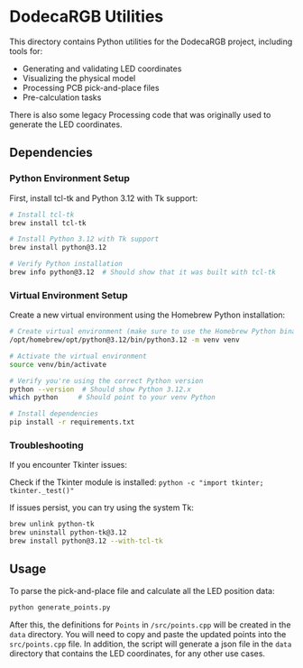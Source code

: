 # DodecaRGB Utilities

This directory contains Python utilities for the DodecaRGB project, including tools for:

- Generating and validating LED coordinates
- Visualizing the physical model
- Processing PCB pick-and-place files
- Pre-calculation tasks

There is also some legacy Processing code that was originally used to generate the LED coordinates.

## Dependencies

### Python Environment Setup

First, install tcl-tk and Python 3.12 with Tk support:

```bash
# Install tcl-tk
brew install tcl-tk

# Install Python 3.12 with Tk support
brew install python@3.12

# Verify Python installation
brew info python@3.12  # Should show that it was built with tcl-tk
```

### Virtual Environment Setup

Create a new virtual environment using the Homebrew Python installation:

```bash
# Create virtual environment (make sure to use the Homebrew Python binary)
/opt/homebrew/opt/python@3.12/bin/python3.12 -m venv venv

# Activate the virtual environment
source venv/bin/activate

# Verify you're using the correct Python version
python --version  # Should show Python 3.12.x
which python     # Should point to your venv Python

# Install dependencies
pip install -r requirements.txt
```

### Troubleshooting

If you encounter Tkinter issues:

Check if the Tkinter module is installed: `python -c "import tkinter; tkinter._test()"`

If issues persist, you can try using the system Tk:

```bash
brew unlink python-tk
brew uninstall python-tk@3.12
brew install python@3.12 --with-tcl-tk
```

## Usage

To parse the pick-and-place file and calculate all the LED position data:

```bash
python generate_points.py
```

After this, the definitions for `Points` in `/src/points.cpp`  will be created in the `data` directory. You will need to copy and paste the updated points into the `src/points.cpp` file. In addition, the script will generate a json file in the `data` directory that contains the LED coordinates, for any other use cases.

